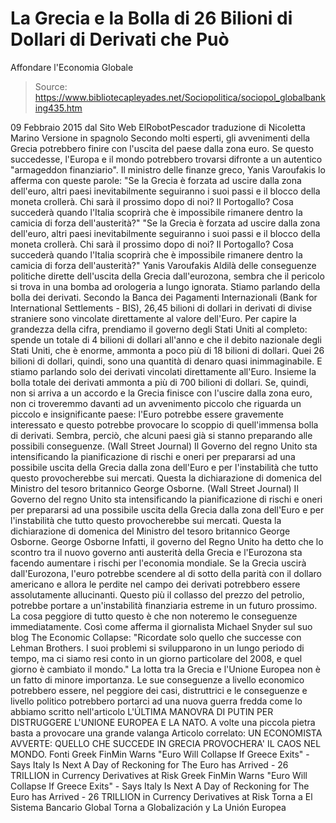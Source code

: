 # La Grecia e la Bolla di 26 Bilioni di Dollari di Derivati che Può 
Affondare l'Economia Globale

> Source: https://www.bibliotecapleyades.net/Sociopolitica/sociopol_globalbanking435.htm

09 Febbraio 2015
dal Sito Web ElRobotPescador
traduzione di Nicoletta Marino
Versione in spagnolo
Secondo molti esperti, gli avvenimenti della Grecia potrebbero finire con l'uscita del paese dalla zona euro.
Se questo succedesse, l'Europa e il mondo potrebbero trovarsi difronte a un autentico "armageddon finanziario". Il ministro delle finanze greco, Yanis Varoufakis lo afferma con queste parole:
"Se la Grecia è forzata ad uscire dalla zona dell'euro, altri paesi inevitabilmente seguiranno i suoi passi e il blocco della moneta crollerà. Chi sarà il prossimo dopo di noi? Il Portogallo? Cosa succederà quando l'Italia scoprirà che è impossibile rimanere dentro la camicia di forza dell'austerità?"
"Se la Grecia è forzata ad uscire dalla zona dell'euro, altri paesi inevitabilmente seguiranno i suoi passi e il blocco della moneta crollerà.
Chi sarà il prossimo dopo di noi? Il Portogallo? Cosa succederà quando l'Italia scoprirà che è impossibile rimanere dentro la camicia di forza dell'austerità?"
Yanis Varoufakis
Aldilà delle conseguenze politiche dirette dell'uscita della Grecia dall'eurozona, sembra che il pericolo si trova in una bomba ad orologeria a lungo ignorata.
Stiamo parlando della bolla dei derivati.
Secondo la Banca dei Pagamenti Internazionali (Bank for International Settlements - BIS), 26,45 bilioni di dollari in derivati di divise straniere sono vincolate direttamente al valore dell'Euro.
Per capire la grandezza della cifra, prendiamo il governo degli Stati Uniti al completo: spende un totale di 4 bilioni di dollari all'anno e che il debito nazionale degli Stati Uniti, che è enorme, ammonta a poco più di 18 bilioni di dollari.
Quei 26 bilioni di dollari, quindi, sono una quantità di denaro quasi inimmaginabile. E stiamo parlando solo dei derivati vincolati direttamente all'Euro. Insieme la bolla totale dei derivati ammonta a più di 700 bilioni di dollari.
Se, quindi, non si arriva a un accordo e la Grecia finisce con l'uscire dalla zona euro, non ci troveremmo davanti ad un avvenimento piccolo che riguarda un piccolo e insignificante paese: l'Euro potrebbe essere gravemente interessato e questo potrebbe provocare lo scoppio di quell'immensa bolla di derivati.
Sembra, perciò, che alcuni paesi già si stanno preparando alle possibili conseguenze.
(Wall Street Journal) Il Governo del regno Unito sta intensificando la pianificazione di rischi e oneri per prepararsi ad una possibile uscita della Grecia dalla zona dell'Euro e per l'instabilità che tutto questo provocherebbe sui mercati. Questa la dichiarazione di domenica del Ministro del tesoro britannico George Osborne.
(Wall Street Journal)
Il Governo del regno Unito sta intensificando la pianificazione di rischi e oneri per prepararsi ad una possibile uscita della Grecia dalla zona dell'Euro e per l'instabilità che tutto questo provocherebbe sui mercati.
Questa la dichiarazione di domenica del Ministro del tesoro britannico George Osborne.
George Osborne
Infatti, il governo del Regno Unito ha detto che lo scontro tra il nuovo governo anti austerità della Grecia e l'Eurozona sta facendo aumentare i rischi per l'economia mondiale.
Se la Grecia uscirà dall'Eurozona, l'euro potrebbe scendere al di sotto della parità con il dollaro americano e allora le perdite nel campo dei derivati potrebbero essere assolutamente allucinanti.
Questo più il collasso del prezzo del petrolio, potrebbe portare a un'instabilità finanziaria estreme in un futuro prossimo.
La cosa peggiore di tutto questo è che non noteremo le conseguenze immediatamente.
Così come afferma il giornalista Michael Snyder sul suo blog The Economic Collapse:
"Ricordate solo quello che successe con Lehman Brothers. I suoi problemi si svilupparono in un lungo periodo di tempo, ma ci siamo resi conto in un giorno particolare del 2008, e quel giorno è cambiato il mondo."
La lotta tra la Grecia e l'Unione Europea non è un fatto di minore importanza.
Le sue conseguenze a livello economico potrebbero essere, nel peggiore dei casi, distruttrici e le conseguenze e livello politico potrebbero portarci ad una nuova guerra fredda come lo abbiamo scritto nell'articolo L'ÚLTIMA MANOVRA DI PUTIN PER DISTRUGGERE L'UNIONE EUROPEA E LA NATO.
A volte una piccola pietra basta a provocare una grande valanga
Articolo correlato:
UN ECONOMISTA AVVERTE: QUELLO CHE SUCCEDE IN GRECIA PROVOCHERA' IL CAOS NEL MONDO.
Fonti
Greek FinMin Warns "Euro Will Collapse If Greece Exits" - Says Italy Is Next A Day of Reckoning for The Euro has Arrived - 26 TRILLION in Currency Derivatives at Risk
Greek FinMin Warns "Euro Will Collapse If Greece Exits" - Says Italy Is Next
A Day of Reckoning for The Euro has Arrived - 26 TRILLION in Currency Derivatives at Risk
Torna a El Sistema Bancario Global
Torna a Globalización y La Unión Europea
